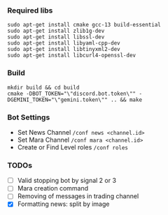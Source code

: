 ### Required libs

```shell
sudo apt-get install cmake gcc-13 build-essential
sudo apt-get install zlib1g-dev
sudo apt-get install libssl-dev
sudo apt-get install libyaml-cpp-dev
sudo apt-get install libtinyxml2-dev
sudo apt-get install libcurl4-openssl-dev
```

### Build

```shell
mkdir build && cd build
cmake -DBOT_TOKEN="\"discord.bot.token\"" -DGEMINI_TOKEN="\"gemini.token\"" .. && make
```

### Bot Settings

- Set News Channel `/conf news <channel.id>`
- Set Mara Channel `/conf mara <channel.id>`
- Create or Find Level roles `/conf roles`

### TODOs

- [ ] Valid stopping bot by signal 2 or 3
- [ ] Mara creation command
- [ ] Removing of messages in trading channel
- [x] Formatting news: split by image
